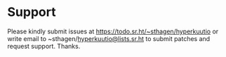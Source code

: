 # Support

Please kindly submit issues at https://todo.sr.ht/~sthagen/hyperkuutio or write email to ~sthagen/hyperkuutio@lists.sr.ht to submit patches and request support. Thanks.
